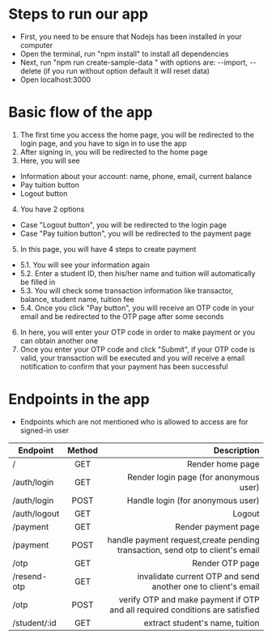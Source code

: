 # Steps to run our app

- First, you need to be ensure that Nodejs has been installed in your computer
- Open the terminal, run "npm install" to install all dependencies
- Next, run "npm run create-sample-data <options>" with options are: --import, --delete (if you run without option default it will reset data)
- Open localhost:3000

# Basic flow of the app

1. The first time you access the home page, you will be redirected to the login page, and you have to sign in to use the app
2. After signing in, you will be redirected to the home page
3. Here, you will see

* Information about your account: name, phone, email, current balance
* Pay tuition button
* Logout button

4. You have 2 options
* Case "Logout button", you will be redirected to the login page
* Case "Pay tuition button", you will be redirected to the payment page

5. In this page, you will have 4 steps to create payment
* 5.1. You will see your information again
* 5.2. Enter a student ID, then his/her name and tuition will automatically be filled in
* 5.3. You will check some transaction information like transactor, balance, student name, tuition fee
* 5.4. Once you click "Pay button", you will receive an OTP code in your email and be redirected to the OTP page after some seconds
6. In here, you will enter your OTP code in order to make payment or you can obtain another one
7. Once you enter your OTP code and click "Submit", if your OTP code is valid, your transaction will be executed and
   you will receive a email notification to confirm that your payment has been successful

# Endpoints in the app

- Endpoints which are not mentioned who is allowed to access are for signed-in user

| Endpoint     | Method |                                                                   Description |
| ------------ | :----: | ----------------------------------------------------------------------------: |
| /            |  GET   |                                                              Render home page |
| /auth/login  |  GET   |                                        Render login page (for anonymous user) |
| /auth/login  |  POST  |                                             Handle login (for anonymous user) |
| /auth/logout |  GET   |                                                                        Logout |
| /payment     |  GET   |                                                           Render payment page |
| /payment     |  POST  | handle payment request,create pending transaction, send otp to client's email |
| /otp         |  GET   |                                                               Render OTP page |
| /resend-otp  |  GET   |                 invalidate current OTP and send another one to client's email |
| /otp         |  POST  |  verify OTP and make payment if OTP and all required conditions are satisfied |
| /student/:id |  GET   |                                               extract student's name, tuition |
